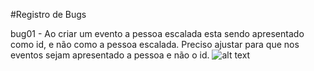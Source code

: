 #Registro de Bugs

bug01 - Ao criar um evento a pessoa escalada esta sendo apresentado como id, e não como a pessoa escalada. 
Preciso ajustar para que nos eventos sejam apresentado a pessoa e não o id. 
![alt text](bug-01.png)